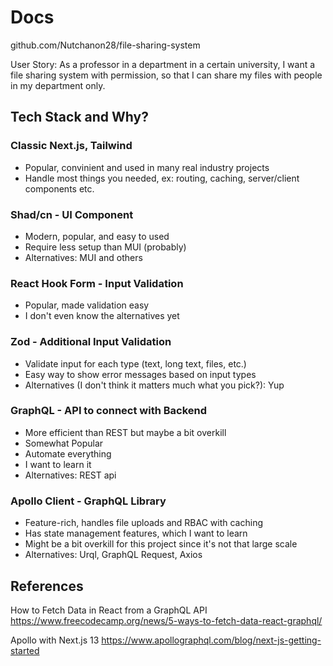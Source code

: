 # Docs

github.com/Nutchanon28/file-sharing-system

User Story: As a professor in a department in a certain university, I want a file sharing system with permission, so that I can share my files with people in my department only.

## Tech Stack and Why?

### Classic Next.js, Tailwind
- Popular, convinient and used in many real industry projects
- Handle most things you needed, ex: routing, caching, server/client components etc.

### Shad/cn - UI Component
- Modern, popular, and easy to used
- Require less setup than MUI (probably)
- Alternatives: MUI and others

### React Hook Form - Input Validation
- Popular, made validation easy
- I don't even know the alternatives yet

### Zod - Additional Input Validation
- Validate input for each type (text, long text, files, etc.)
- Easy way to show error messages based on input types
- Alternatives (I don't think it matters much what you pick?): Yup

### GraphQL - API to connect with Backend
- More efficient than REST but maybe a bit overkill
- Somewhat Popular
- Automate everything
- I want to learn it
- Alternatives: REST api

### Apollo Client - GraphQL Library
- Feature-rich, handles file uploads and RBAC with caching
- Has state management features, which I want to learn
- Might be a bit overkill for this project since it's not that large scale
- Alternatives: Urql, GraphQL Request, Axios

## References

How to Fetch Data in React from a GraphQL API
https://www.freecodecamp.org/news/5-ways-to-fetch-data-react-graphql/

Apollo with Next.js 13
https://www.apollographql.com/blog/next-js-getting-started